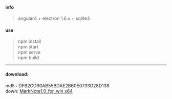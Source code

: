#### info ####  
> angular4 + electron 1.6.x + sqlite3  
#### use ####  
> npm install  
> npm start  
> npm serve  
> npm build  

---

#### download: ####    
md5 : DFB2CD90AB55BDAE2B60E0733D28D138  
down: [MarkNote1.0_for_win x64][1]

[1]:http://down.wunao.net/MarkNote1.0.zip
